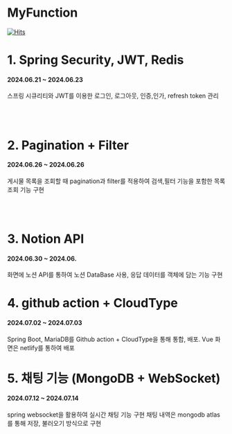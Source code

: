 # MyFunction
[![Hits](https://hits.seeyoufarm.com/api/count/incr/badge.svg?url=https%3A%2F%2Fgithub.com%2Fdaersh%2FMyFunction&count_bg=%2379C83D&title_bg=%23555555&icon=&icon_color=%23E7E7E7&title=hits&edge_flat=false)](https://hits.seeyoufarm.com)

# 1. Spring Security, JWT, Redis
#### 2024.06.21 ~ 2024.06.23
스프링 시큐리티와 JWT를 이용한 로그인, 로그아웃, 인증,인가, refresh token 관리

<br>
<br>

# 2. Pagination + Filter
#### 2024.06.26 ~ 2024.06.26
게시물 목록을 조회할 때 pagination과 filter를 적용하여 검색,필터 기능을 포함한 목록 조회 기능 구현

<br><br>

# 3. Notion API 
#### 2024.06.30 ~ 2024.06. 
화면에 노션 API를 통하여 노션 DataBase 사용, 응답 데이터를 객체에 담는 기능 구현

# 4. github action + CloudType
#### 2024.07.02 ~ 2024.07.03
Spring Boot, MariaDB를 Github action + CloudType을 통해 통합, 배포.
Vue 화면은 netlify를 통하여 배포

# 5. 채팅 기능 (MongoDB + WebSocket)
#### 2024.07.12 ~ 2024.07.14
spring websocket을 활용하여 실시간 채팅 기능 구현
채팅 내역은 mongodb atlas를 통해 저장, 불러오기 방식으로 구현 
